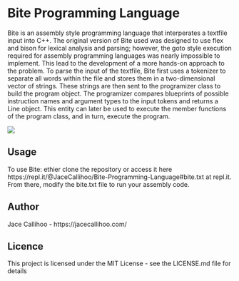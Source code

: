 <h1>Bite Programming Language</h1>

<p>Bite is an assembly style programming language that interperates a textfile input into C++. The original version of Bite used was designed to use flex and bison for lexical analysis and parsing; however, the goto style execution required for assembly programming languages was nearly impossible to implement. This lead to the development of a more hands-on approach to the problem. To parse the input of the textfile, Bite first uses a tokenizer to separate all words within the file and stores them in a two-dimensional vector of strings. These strings are then sent to the programizer class to build the program object. The programizer compares blueprints of possible instruction names and argument types to the input tokens and returns a Line object. This entity can later be used to execute the member functions of the program class, and in turn, execute the program.</p>

<img src="https://svgshare.com/i/M6z.svg">

<h2>Usage</h2>
<p>To use Bite: ethier clone the repository or access it here https://repl.it/@JaceCallihoo/Bite-Programming-Language#bite.txt at repl.it. From there, modify the bite.txt file to run your assembly code.</p>

<h2>Author</h2>
<p>Jace Callihoo - https://jacecallihoo.com/</p>

<h2>Licence</h2>
<p>This project is licensed under the MIT License - see the LICENSE.md file for details</p>
